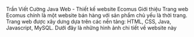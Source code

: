 Trần Viết Cường
Java Web - Thiết kế website Ecomus
Giới thiệu
Trang web Ecomus chính là một website bán hàng với sản phẩm chủ yếu là thời trang.
Trang web được xây dưng dựa trên các nền tảng: HTML, CSS, Java, Javascript, MySQL.
Dưới đây là những hình ảnh chi tiết về website này
